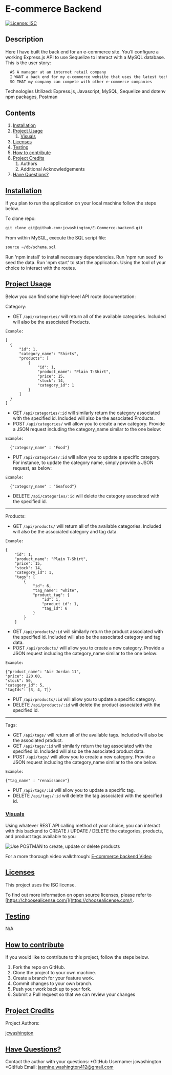 
  # E-commerce Backend

  [![License: ISC](https://img.shields.io/badge/license-ISC-green)](http://opensource.org/licenses/ISC)

  ## Description
  Here I have built the back end for an e-commerce site. You’ll configure a working Express.js API to use Sequelize to interact with a MySQL database. This is the user story:

  ```md
    AS A manager at an internet retail company
    I WANT a back end for my e-commerce website that uses the latest technologies
    SO THAT my company can compete with other e-commerce companies
  ```

  Technologies Utilized:
  Express.js, Javascript, MySQL, Sequelize and dotenv npm packages, Postman

  ## Contents

  1. [Installation](#installation)
  2. [Project Usage](#usage)
      1. [Visuals](#visuals)
  3. [Licenses](#licenses)
  4. [Testing](#testing)
  5. [How to contribute](#contributing)
  6. [Project Credits](#credits)
      1. Authors
      2. Additional Acknowledgements
  7. [Have Questions?](#questions)

  ## [Installation](#installation)
  If you plan to run the application on your local machine follow the steps below. 

  To clone repo: 
  ```md
  git clone git@github.com:jcwashington/E-Commerce-backend.git
  ```

  From within MySQL, execute the SQL script file:
  ```md
  source ~/db/schema.sql
  ```
  Run 'npm install' to install necessary dependencies. 
  Run 'npm run seed' to seed the data.
  Run 'npm start' to start the application.
  Using the tool of your choice to interact with the routes.


  ## [Project Usage](#usage)

  Below you can find some high-level API route documentation:

  Category:
  - GET `/api/categories/` will return all of the available categories. Included will also be the associated Products.
  ``` code
  Example:

  [
    {
        "id": 1,
        "category_name": "Shirts",
        "products": [
            {
                "id": 1,
                "product_name": "Plain T-Shirt",
                "price": 15,
                "stock": 14,
                "category_id": 1
            }
        ]
    }
  ]
  ```
  - GET `/api/categories/:id` will similarly return the category associated with the specified id. Included will also be the associated Products.
  - POST `/api/categories/` will allow you to create a new category. Provide a JSON request including the category_name similar to the one below:
  ``` code
  Example:

    {"category_name" : "Food"}
  ```
  - PUT `/api/categories/:id` will allow you to update a specific category. For instance, to update the category name, simply provide a JSON request, as below:
  ``` code
  Example:

    {"category_name" : "Seafood"}
  ```
  - DELETE `/api/categories/:id` will delete the category associated with the specified id.
  ---

  Products:
  - GET `/api/products/` will return all of the available categories. Included will also be the associated category and tag data.
  ``` code
  Example:

  {
      "id": 1,
      "product_name": "Plain T-Shirt",
      "price": 15,
      "stock": 14,
      "category_id": 1,
      "tags": [
          {
              "id": 6,
              "tag_name": "white",
              "product_tag": {
                  "id": 1,
                  "product_id": 1,
                  "tag_id": 6
              }
          }
      ]
  ```
  - GET `/api/products/:id` will similarly return the product associated with the specified id. Included will also be the associated category and tag data.
  - POST `/api/products/` will allow you to create a new category. Provide a JSON request including the category_name similar to the one below:
  ``` code
  Example:

  {"product_name": "Air Jordan 11",
  "price": 220.00,
  "stock": 50,
  "category_id": 5,
  "tagIds": [3, 4, 7]}
  ```
  - PUT `/api/products/:id` will allow you to update a specific category.
  - DELETE `/api/products/:id` will delete the product associated with the specified id.
  ---

  Tags:
  - GET `/api/tags/` will return all of the available tags. Included will also be the associated product.
  - GET `/api/tags/:id` will similarly return the tag associated with the specified id. Included will also be the associated product data.
  - POST `/api/tags/` will allow you to create a new category. Provide a JSON request including the category_name similar to the one below:
  ``` code
  Example:

  {"tag_name" : "renaissance"}

  ```
  - PUT `/api/tags/:id` will allow you to update a specific tag.
  - DELETE `/api/tags/:id` will delete the tag associated with the specified id.

  
  ### [Visuals](#visuals)
  Using whatever REST API calling method of your choice, you can interact with this backend to CREATE / UPDATE / DELETE the categories, products, and product tags available to you

  ![Use POSTMAN to create, update or delete products](Assets/create-update-products.gif)

  For a more thorough video walkthrough: 
  [E-commerce backend Video](https://watch.screencastify.com/v/8jO2Tx9lziFItyya2zZu)

  ## [Licenses](#licenses)
  This project uses the ISC license.

  To find out more information on open source licenses, please refer to [https://choosealicense.com/](https://choosealicense.com/).

  ## [Testing](#testing)
  N/A

  ## [How to contribute](#contributing)
  If you would like to contribute to this project, follow the steps below.
  1. Fork the repo on GitHub.
  2. Clone the project to your own machine.
  3. Create a branch for your feature work.
  3. Commit changes to your own branch.
  4. Push your work back up to your fork.
  5. Submit a Pull request so that we can review your changes

  ## [Project Credits](#credits)

  Project Authors:

  [jcwashington](https://github.com/jcwashington)
  

  ## [Have Questions?](#questions)
  Contact the author with your questions:
    *GitHub Username: jcwashington
    *GitHub Email: jasmine.washington412@gmail.com
